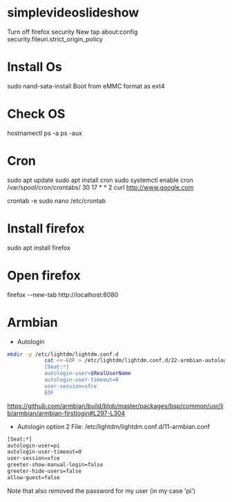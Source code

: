 # simplevideoslideshow


Turn off firefox security
New tap
about:config
security.fileuri.strict_origin_policy


# Install Os
sudo nand-sata-install
Boot from eMMC
format as ext4

# Check OS
hostnamectl
ps -a
ps -aux

# Cron
sudo apt update
sudo apt install cron
sudo systemctl enable cron
/var/spool/cron/crontabs/
30 17 * * 2 curl http://www.google.com

crontab -e
sudo nano /etc/crontab

# Install firefox
sudo apt install firefox

# Open firefox
firefox --new-tab http://localhost:8080

# Armbian 
- Autologin
```sh
mkdir -p /etc/lightdm/lightdm.conf.d
			cat <<-EOF > /etc/lightdm/lightdm.conf.d/22-armbian-autologin.conf
			[Seat:*]
			autologin-user=$RealUserName
			autologin-user-timeout=0
			user-session=xfce
			EOF
```
https://github.com/armbian/build/blob/master/packages/bsp/common/usr/lib/armbian/armbian-firstlogin#L297-L304

- Autologin option 2
File: /etc/lightdm/lightdm.conf.d/11-armbian.conf
```sh
[Seat:*]
autologin-user=pi
autologin-user-timeout=0
user-session=xfce
greeter-show-manual-login=false
greeter-hide-users=false
allow-guest=false
```
Note that also removed the password for my user (in my case 'pi')
